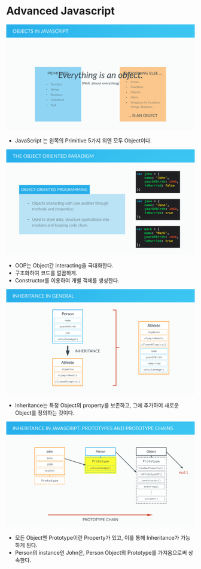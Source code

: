 # Advanced Javascript



![image1](.\Images\slides-students-C03-091.jpg)

- JavaScript 는 왼쪽의 Primitive 5가지 외엔 모두 Object이다.<br>

![image1](.\Images\slides-students-C03-092.jpg)

- OOP는 Object간 interacting을 극대화한다.
- 구조화하여 코드를 깔끔하게.
- Constructor를 이용하여 개별 객체를 생성한다.

![image1](.\Images\slides-students-C03-094.jpg)

- Inheritance는 특정 Object의 property를 보존하고, 그에 추가하여 새로운 Object를 정의하는 것이다.



![image1](.\Images\slides-students-C03-095.jpg)

- 모든 Object엔 Prototype이란 Property가 있고, 이를 통해 Inheritance가 가능하게 된다.
- Person의 instance인 John은, Person Object의 Prototype를 가져옴으로써 상속한다.